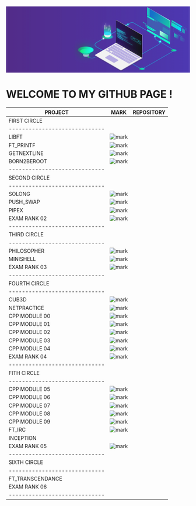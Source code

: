 ![banner](https://github.com/mgayout/mgayout/blob/main/img/banner.gif)

# WELCOME TO MY GITHUB PAGE !

| PROJECT | MARK | REPOSITORY |
|---------|------|------------|
|FIRST CIRCLE|
|-----------------------------|
|LIBFT|![mark](https://github.com/mgayout/mgayout/blob/main/img/125.gif)||
|FT_PRINTF|![mark](https://github.com/mgayout/mgayout/blob/main/img/100.gif)||
|GETNEXTLINE|![mark](https://github.com/mgayout/mgayout/blob/main/img/105.gif)||
|BORN2BEROOT|![mark](https://github.com/mgayout/mgayout/blob/main/img/100.gif)||
|-----------------------------|
|SECOND CIRCLE|
|-----------------------------|
|SOLONG|![mark](https://github.com/mgayout/mgayout/blob/main/img/125.gif)||
|PUSH_SWAP|![mark](https://github.com/mgayout/mgayout/blob/main/img/96.gif)||
|PIPEX|![mark](https://github.com/mgayout/mgayout/blob/main/img/120.gif)||
|EXAM RANK 02|![mark](https://github.com/mgayout/mgayout/blob/main/img/100.gif)||
|-----------------------------|
|THIRD CIRCLE|
|-----------------------------|
|PHILOSOPHER|![mark](https://github.com/mgayout/mgayout/blob/main/img/100.gif)||
|MINISHELL|![mark](https://github.com/mgayout/mgayout/blob/main/img/100.gif)||
|EXAM RANK 03|![mark](https://github.com/mgayout/mgayout/blob/main/img/100.gif)||
|-----------------------------|
|FOURTH CIRCLE|
|-----------------------------|
|CUB3D|![mark](https://github.com/mgayout/mgayout/blob/main/img/120.gif)||
|NETPRACTICE|![mark](https://github.com/mgayout/mgayout/blob/main/img/100.gif)||
|CPP MODULE 00|![mark](https://github.com/mgayout/mgayout/blob/main/img/80.gif)||
|CPP MODULE 01|![mark](https://github.com/mgayout/mgayout/blob/main/img/85.gif)||
|CPP MODULE 02|![mark](https://github.com/mgayout/mgayout/blob/main/img/80.gif)||
|CPP MODULE 03|![mark](https://github.com/mgayout/mgayout/blob/main/img/80.gif)||
|CPP MODULE 04|![mark](https://github.com/mgayout/mgayout/blob/main/img/100.gif)||
|EXAM RANK 04|![mark](https://github.com/mgayout/mgayout/blob/main/img/100.gif)||
|-----------------------------|
|FITH CIRCLE|
|-----------------------------|
|CPP MODULE 05|![mark](https://github.com/mgayout/mgayout/blob/main/img/100.gif)||
|CPP MODULE 06|![mark](https://github.com/mgayout/mgayout/blob/main/img/100.gif)||
|CPP MODULE 07|![mark](https://github.com/mgayout/mgayout/blob/main/img/100.gif)||
|CPP MODULE 08|![mark](https://github.com/mgayout/mgayout/blob/main/img/90.gif)||
|CPP MODULE 09|![mark](https://github.com/mgayout/mgayout/blob/main/img/86.gif)||
|FT_IRC|![mark](https://github.com/mgayout/mgayout/blob/main/img/115.gif)||
|INCEPTION|||
|EXAM RANK 05|![mark](https://github.com/mgayout/mgayout/blob/main/img/100.gif)||
|-----------------------------|
|SIXTH CIRCLE|
|-----------------------------|
|FT_TRANSCENDANCE|||
|EXAM RANK 06|||
|-----------------------------|
